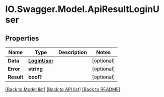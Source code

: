 # IO.Swagger.Model.ApiResultLoginUser
## Properties

Name | Type | Description | Notes
------------ | ------------- | ------------- | -------------
**Data** | [**LoginUser**](LoginUser.md) |  | [optional] 
**Error** | **string** |  | [optional] 
**Result** | **bool?** |  | [optional] 

[[Back to Model list]](../README.md#documentation-for-models) [[Back to API list]](../README.md#documentation-for-api-endpoints) [[Back to README]](../README.md)

